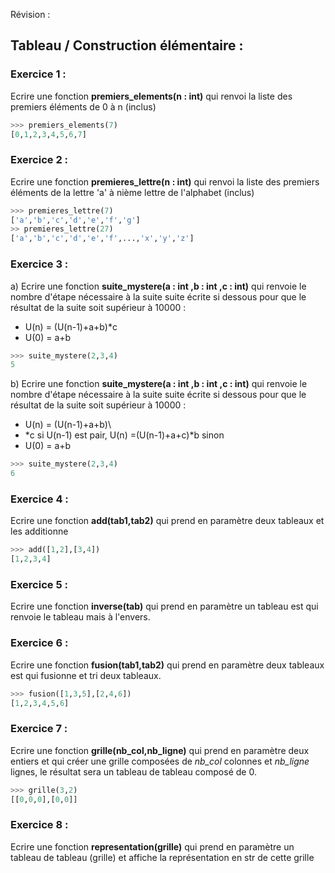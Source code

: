 Révision :

## Tableau / Construction élémentaire :

### Exercice 1 :

Ecrire une fonction **premiers_elements(n : int)** qui renvoi la liste des premiers éléments de 0 à n (inclus)

```python
>>> premiers_elements(7)
[0,1,2,3,4,5,6,7]
```

### Exercice 2 :

Ecrire une fonction **premieres_lettre(n : int)** qui renvoi la liste des premiers éléments de la lettre 'a' à nième lettre de l'alphabet (inclus)

```python
>>> premieres_lettre(7)
['a','b','c','d','e','f','g']
>> premieres_lettre(27)
['a','b','c','d','e','f',...,'x','y','z']
```

### Exercice 3 :

a) Ecrire une fonction **suite_mystere(a : int ,b : int ,c : int)** qui renvoie le nombre d'étape nécessaire à la suite suite écrite si dessous pour que le résultat de la suite soit supérieur à 10000 :

- U(n) = (U(n-1)+a+b)*c
- U(0) = a+b 

```python
>>> suite_mystere(2,3,4)
5
```

b) Ecrire une fonction **suite_mystere(a : int ,b : int ,c : int)** qui renvoie le nombre d'étape nécessaire à la suite suite écrite si dessous pour que le résultat de la suite soit supérieur à 10000 :

- U(n) = (U(n-1)+a+b)\
- *c si U(n-1) est pair, U(n) =(U(n-1)+a+c)\*b sinon
- U(0) = a+b 

```python
>>> suite_mystere(2,3,4)
6
```

### Exercice 4 :

Ecrire une fonction **add(tab1,tab2)** qui prend en paramètre deux tableaux et les additionne

```python
>>> add([1,2],[3,4])
[1,2,3,4]
```

### Exercice 5 :

Ecrire une fonction **inverse(tab)** qui prend en paramètre un tableau est qui renvoie le tableau mais à l'envers.

### Exercice 6 :

Ecrire une fonction **fusion(tab1,tab2)** qui prend en paramètre deux tableaux est qui fusionne et tri deux tableaux.

```python
>>> fusion([1,3,5],[2,4,6])
[1,2,3,4,5,6]
```

 ### Exercice 7 :

Ecrire une fonction **grille(nb_col,nb_ligne)** qui prend en paramètre deux entiers et qui créer une grille composées de *nb_col* colonnes et *nb_ligne* lignes, le résultat sera un tableau de tableau composé de 0.

```python
>>> grille(3,2)
[[0,0,0],[0,0]]
```

### Exercice 8 :

Ecrire une fonction **representation(grille)** qui prend en paramètre un tableau de tableau (grille) et affiche la représentation en str de cette grille